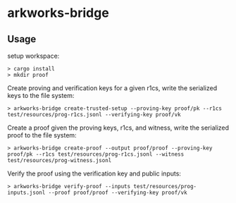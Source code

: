 # arkworks-bridge

## Usage


setup workspace:
```
> cargo install
> mkdir proof
```

Create proving and verification keys for a given r1cs, write the serialized keys to the file system:

```
> arkworks-bridge create-trusted-setup --proving-key proof/pk --r1cs test/resources/prog-r1cs.jsonl --verifying-key proof/vk                                 
```

Create a proof given the proving keys, r1cs, and witness, write the serialized proof to the file system:

```
> arkworks-bridge create-proof --output proof/proof --proving-key proof/pk --r1cs test/resources/prog-r1cs.jsonl --witness test/resources/prog-witness.jsonl
```

Verify the proof using the verification key and public inputs:

```
> arkworks-bridge verify-proof --inputs test/resources/prog-inputs.jsonl --proof proof/proof --verifying-key proof/vk                                       
```

